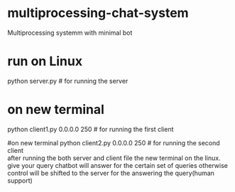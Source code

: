 # multiprocessing-chat-system
Multiprocessing systemm with minimal bot

# run on Linux
python server.py  # for running the server 

# on new terminal
python client1.py 0.0.0.0 250 # for running the first client 

#on new terminal
python client2.py 0.0.0.0 250 # for running the second client  
after running the both server and client file the new terminal on the linux.
give your query chatbot will answer for the certain set of queries 
otherwise control will be shifted to the server for the answering the query(human support)
